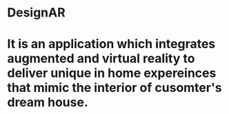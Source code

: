 # DesignAR
# It is an application which integrates augmented and virtual reality to deliver unique in home expereinces that mimic the interior of cusomter's dream house.
